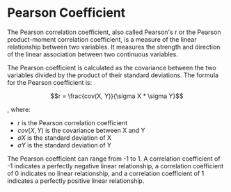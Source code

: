 # Pearson Coefficient

The Pearson correlation coefficient, also called Pearson's r or the Pearson product-moment correlation coefficient, is a measure of the linear relationship between two variables. It measures the strength and direction of the linear association between two continuous variables.

The Pearson coefficient is calculated as the covariance between the two variables divided by the product of their standard deviations. The formula for the Pearson coefficient is:

$$r = \frac{cov(X, Y)}{\sigma X * \sigma Y}$$

, where:

- $r$ is the Pearson correlation coefficient
- $cov(X,Y)$ is the covariance between X and Y
- $\sigma X$ is the standard deviation of X
- $\sigma Y$ is the standard deviation of Y

The Pearson coefficient can range from -1 to 1. A correlation coefficient of -1 indicates a perfectly negative linear relationship, a correlation coefficient of 0 indicates no linear relationship, and a correlation coefficient of 1 indicates a perfectly positive linear relationship.
